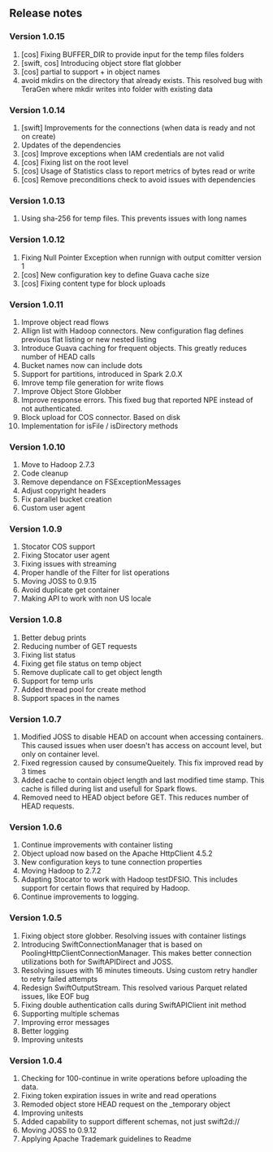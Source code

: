 ## Release notes

### Version 1.0.15

1. [cos] Fixing BUFFER_DIR to provide input for the temp files folders
2. [swift, cos] Introducing object store flat globber
3. [cos] partial to support + in object names
4. avoid mkdirs on the directory that already exists. This resolved bug with TeraGen where mkdir writes into folder with existing data

### Version 1.0.14

1. [swift] Improvements for the connections (when data is ready and not on create)
2. Updates of the dependencies
3. [cos] Improve exceptions when IAM credentials are not valid
4. [cos] Fixing list on the root level
5. [cos] Usage of Statistics class to report metrics of bytes read or write
6. [cos] Remove preconditions check to avoid issues with dependencies

### Version 1.0.13

1. Using sha-256 for temp files. This prevents issues with long names

### Version 1.0.12

1. Fixing Null Pointer Exception when runnign with output comitter version 1
2. [cos] New configuration key to define Guava cache size
3. [cos] Fixing content type for block uploads

### Version 1.0.11
1. Improve object read flows
2. Allign list with Hadoop connectors. New configuration flag defines previous flat listing or new nested listing
3. Introduce Guava caching for frequent objects. This greatly reduces number of HEAD calls
4. Bucket names now can include dots
5. Support for partitions, introduced in Spark 2.0.X
6. Imrove temp file generation for write flows
7. Improve Object Store Globber
8. Improve response errors. This fixed bug that reported NPE instead of not authenticated.
9. Block upload for COS connector. Based on disk
10. Implementation for isFile / isDirectory methods

### Version 1.0.10
1. Move to Hadoop 2.7.3
2. Code cleanup
3. Remove dependance on FSExceptionMessages
4. Adjust copyright headers
5. Fix parallel bucket creation
6. Custom user agent

### Version 1.0.9
1. Stocator COS support 
2. Fixing Stocator user agent
3. Fixing issues with streaming
4. Proper handle of the Filter for list operations
4. Moving JOSS to 0.9.15
5. Avoid duplicate get container
6. Making API to work with non US locale

### Version 1.0.8
1. Better debug prints
2. Reducing number of GET requests
3. Fixing list status
4. Fixing get file status on temp object
5. Remove duplicate call to get object length
6. Support for temp urls
7. Added thread pool for create method
8. Support spaces in the names
### Version 1.0.7
1. Modified JOSS to disable HEAD on account when accessing containers. This caused issues when user doesn't has access on account level, but only on container level.
2. Fixed regression caused by consumeQueitely. This fix improved read by 3 times
3. Added cache to contain object length and last modified time stamp. This cache is filled during list and usefull for Spark flows.
4. Removed need to HEAD object before GET. This reduces number of HEAD requests.

### Version 1.0.6
1. Continue improvements with container listing
2. Object upload now based on the Apache HttpClient 4.5.2
3. New configuration keys to tune connection properties
4. Moving Hadoop to 2.7.2
5. Adapting Stocator to work with Hadoop testDFSIO. This includes support for certain flows that required by Hadoop.
6. Continue improvements to logging.

### Version 1.0.5

1. Fixing object store globber. Resolving issues with  container listings
2. Introducing SwiftConnectionManager that is based on  PoolingHttpClientConnectionManager. This makes better connection utilizations both for SwiftAPIDirect and JOSS.
3. Resolving issues with 16 minutes timeouts. Using custom retry handler to retry failed attempts
4. Redesign SwiftOutputStream. This resolved various Parquet related issues, like EOF bug
5. Fixing double authentication calls during SwiftAPIClient init method
6. Supporting multiple schemas
7. Improving error messages
8. Better logging
9. Improving unitests

### Version 1.0.4

1.	Checking for 100-continue in write operations before uploading the data.
2. Fixing token expiration issues in write and read operations
3. Remoded object store HEAD request on the _temporary object
4. Improving unitests
5. Added capability to support different schemas, not just swift2d://
6. Moving JOSS to 0.9.12
7. Applying Apache Trademark guidelines to Readme